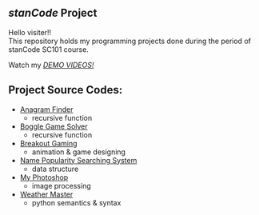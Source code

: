 
## *stanCode* Project
Hello visiter!!\
This repository holds my programming projects done during the period of stanCode SC101 course.

Watch my *[DEMO VIDEOS!](https://drive.google.com/drive/folders/1nOjZVZJdHF9hnefNBJ7p1vux28hWBJ8E?usp=sharing)*

## Project Source Codes:
* [Anagram Finder](https://github.com/fyfmbs/stanCode_Project/blob/main/boggle_game_solver/anagram.py)
  * recursive function
* [Boggle Game Solver](https://github.com/fyfmbs/stanCode_Project/blob/main/boggle_game_solver/boggle.py)
  * recursive function
* [Breakout Gaming](https://github.com/fyfmbs/stanCode_Project/blob/main/break_out_gaming/breakout_Ex.py)
  * animation & game designing
* [Name Popularity Searching System](https://github.com/fyfmbs/stanCode_Project/blob/main/name_searching_system/babynames.py)
  * data structure
* [My Photoshop](https://github.com/fyfmbs/stanCode_Project/blob/main/my_photoshop/stanCodoshop.py)
  * image processing
* [Weather Master](https://github.com/fyfmbs/stanCode_Project/blob/main/weather_master/weather_master.py)
  * python semantics & syntax
